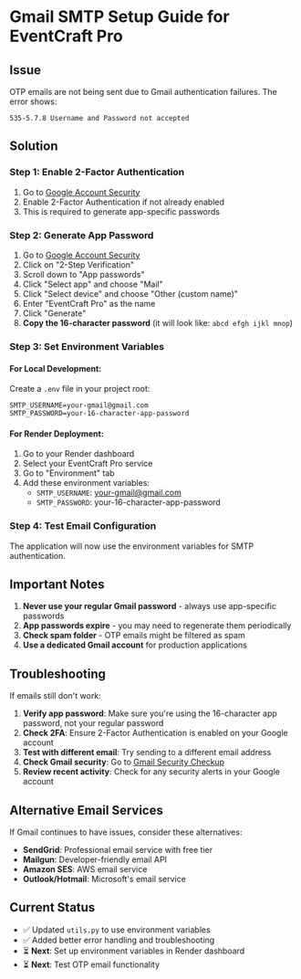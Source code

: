 # Gmail SMTP Setup Guide for EventCraft Pro

## Issue
OTP emails are not being sent due to Gmail authentication failures. The error shows:
```
535-5.7.8 Username and Password not accepted
```

## Solution

### Step 1: Enable 2-Factor Authentication
1. Go to [Google Account Security](https://myaccount.google.com/security)
2. Enable 2-Factor Authentication if not already enabled
3. This is required to generate app-specific passwords

### Step 2: Generate App Password
1. Go to [Google Account Security](https://myaccount.google.com/security)
2. Click on "2-Step Verification"
3. Scroll down to "App passwords"
4. Click "Select app" and choose "Mail"
5. Click "Select device" and choose "Other (custom name)"
6. Enter "EventCraft Pro" as the name
7. Click "Generate"
8. **Copy the 16-character password** (it will look like: `abcd efgh ijkl mnop`)

### Step 3: Set Environment Variables

#### For Local Development:
Create a `.env` file in your project root:
```env
SMTP_USERNAME=your-gmail@gmail.com
SMTP_PASSWORD=your-16-character-app-password
```

#### For Render Deployment:
1. Go to your Render dashboard
2. Select your EventCraft Pro service
3. Go to "Environment" tab
4. Add these environment variables:
   - `SMTP_USERNAME`: your-gmail@gmail.com
   - `SMTP_PASSWORD`: your-16-character-app-password

### Step 4: Test Email Configuration
The application will now use the environment variables for SMTP authentication.

## Important Notes

1. **Never use your regular Gmail password** - always use app-specific passwords
2. **App passwords expire** - you may need to regenerate them periodically
3. **Check spam folder** - OTP emails might be filtered as spam
4. **Use a dedicated Gmail account** for production applications

## Troubleshooting

If emails still don't work:

1. **Verify app password**: Make sure you're using the 16-character app password, not your regular password
2. **Check 2FA**: Ensure 2-Factor Authentication is enabled on your Google account
3. **Test with different email**: Try sending to a different email address
4. **Check Gmail security**: Go to [Gmail Security Checkup](https://myaccount.google.com/security-checkup)
5. **Review recent activity**: Check for any security alerts in your Google account

## Alternative Email Services

If Gmail continues to have issues, consider these alternatives:
- **SendGrid**: Professional email service with free tier
- **Mailgun**: Developer-friendly email API
- **Amazon SES**: AWS email service
- **Outlook/Hotmail**: Microsoft's email service

## Current Status
- ✅ Updated `utils.py` to use environment variables
- ✅ Added better error handling and troubleshooting
- ⏳ **Next**: Set up environment variables in Render dashboard
- ⏳ **Next**: Test OTP email functionality
